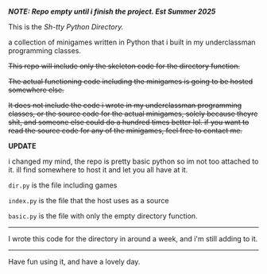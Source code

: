 ***NOTE: Repo empty until i finish the project. Est Summer 2025***

This is the *Sh-tty Python Directory.*

a collection of minigames written in Python that i built in my underclassman programming classes.

<strike>This repo will include only the skeleton code for the directory function. 

The actual functioning code including the minigames is going to be hosted somewhere else.

It does not include the code i wrote in my underclassman programming classes, or the source code for the actual minigames, solely because theyre shit, and someone else could do a hundred times better lol. if you want to read the source code for any of the minigames, feel free to contact me.</strike>

**UPDATE**

i changed my mind, the repo is pretty basic python so im not too attached to it. ill find somewhere to host it and let you all have at it.

```dir.py``` is the file including games

```index.py``` is the file that the host uses as a source

```basic.py``` is the file with only the empty directory function.

----

I wrote this code for the directory in around a week, and i'm still adding to it. 

----

Have fun using it, and have a lovely day.

